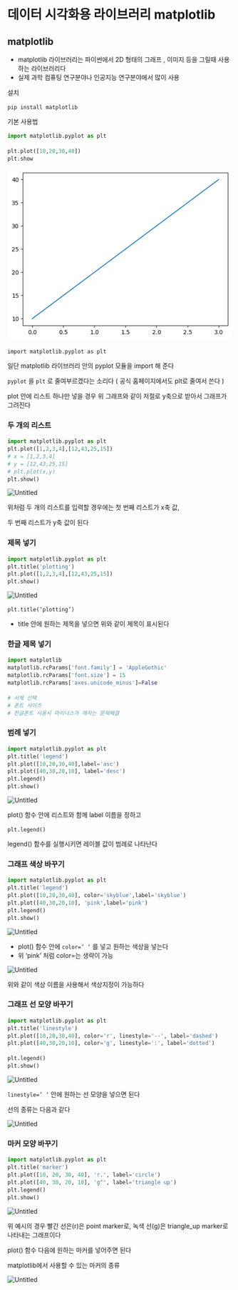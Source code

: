 # 데이터 시각화용 라이브러리 matplotlib

## matplotlib

- matplotlib 라이브러리는 파이썬에서 2D 형태의 그래프 , 이미지 등을 그릴때 사용하는 라이브러리다
- 실제 과학 컴퓨팅 연구분야나 인공지능 연구분야에서 많이 사용

설치

`pip install matplotlib`

기본 사용법

```python
import matplotlib.pyplot as plt

plt.plot([10,20,30,40])
plt.show
```

<img src="https://github.com/KKYHH/Python/blob/main/image/%EB%8D%B0%EC%9D%B4%ED%84%B0%20%EC%8B%9C%EA%B0%81%ED%99%94%EC%9A%A9%20%EB%9D%BC%EC%9D%B4%EB%B8%8C%EB%9F%AC%EB%A6%AC%20matplotlib/%EB%8D%B0%EC%9D%B4%ED%84%B0%20%EC%8B%9C%EA%B0%81%ED%99%94%EC%9A%A9%20%EB%9D%BC%EC%9D%B4%EB%B8%8C%EB%9F%AC%EB%A6%AC%20matplotlib_0.png?raw=true">

`import matplotlib.pyplot as plt`

일단 matplotlib 라이브러리 안의 pyplot 모듈을 import 해 준다

`pyplot` 을 `plt` 로 줄여부르겠다는 소리다 ( 공식 홈페이지에서도 plt로 줄여서 쓴다 )

plot 안에 리스트 하나만 넣을 경우 위 그래프와 같이 저절로 y축으로 받아서 그래프가 그려진다

### 두 개의 리스트

```python
import matplotlib.pyplot as plt
plt.plot([1,2,3,4],[12,43,25,15])
# x = [1,2,3,4]
# y = [12,43,25,15]
# plt.plot(x,y)
plt.show()
```

![Untitled](%E1%84%83%E1%85%A6%E1%84%8B%E1%85%B5%E1%84%90%E1%85%A5%20%E1%84%89%E1%85%B5%E1%84%80%E1%85%A1%E1%86%A8%E1%84%92%E1%85%AA%E1%84%8B%E1%85%AD%E1%86%BC%20%E1%84%85%E1%85%A1%E1%84%8B%E1%85%B5%E1%84%87%E1%85%B3%E1%84%85%E1%85%A5%E1%84%85%E1%85%B5%20matplotlib%20c7481f1f300e4ce8bc8765e2f7be6c89/Untitled%201.png)

위처럼 두 개의 리스트를 입력할 경우에는 첫 번째 리스트가 x축 값,

두 번째 리스트가 y축 값이 된다

### 제목 넣기

```python
import matplotlib.pyplot as plt
plt.title('plotting')
plt.plot([1,2,3,4],[12,43,25,15])
plt.show()
```

![Untitled](%E1%84%83%E1%85%A6%E1%84%8B%E1%85%B5%E1%84%90%E1%85%A5%20%E1%84%89%E1%85%B5%E1%84%80%E1%85%A1%E1%86%A8%E1%84%92%E1%85%AA%E1%84%8B%E1%85%AD%E1%86%BC%20%E1%84%85%E1%85%A1%E1%84%8B%E1%85%B5%E1%84%87%E1%85%B3%E1%84%85%E1%85%A5%E1%84%85%E1%85%B5%20matplotlib%20c7481f1f300e4ce8bc8765e2f7be6c89/Untitled%202.png)

`plt.title(’plotting’)`

- title 안에 원하는 제목을 넣으면 위와 같이 제목이 표시된다

### 한글 제목 넣기

```python
import matplotlib
matplotlib.rcParams['font.family'] = 'AppleGothic'
matplotlib.rcParams['font.size'] = 15
matplotlib.rcParams['axes.unicode_minus']=False

# 서체 선택
# 폰트 사이즈
# 한글폰트 사용시 마이너스가 깨지는 문제해결
```

### 범례 넣기

```python
import matplotlib.pyplot as plt
plt.title('legend')
plt.plot([10,20,30,40],label='asc')
plt.plot([40,30,20,10], label='desc')
plt.legend()
plt.show()
```

![Untitled](%E1%84%83%E1%85%A6%E1%84%8B%E1%85%B5%E1%84%90%E1%85%A5%20%E1%84%89%E1%85%B5%E1%84%80%E1%85%A1%E1%86%A8%E1%84%92%E1%85%AA%E1%84%8B%E1%85%AD%E1%86%BC%20%E1%84%85%E1%85%A1%E1%84%8B%E1%85%B5%E1%84%87%E1%85%B3%E1%84%85%E1%85%A5%E1%84%85%E1%85%B5%20matplotlib%20c7481f1f300e4ce8bc8765e2f7be6c89/Untitled%203.png)

plot() 함수 안에 리스트와 함께 label 이름을 정하고

`plt.legend()`

legend() 함수를 실행시키면 레이블 값이 범례로 나타난다

### 그래프 색상 바꾸기

```python
import matplotlib.pyplot as plt
plt.title('legend')
plt.plot([10,20,30,40], color='skyblue',label='skyblue')
plt.plot([40,30,20,10], 'pink',label='pink')
plt.legend()
plt.show()
```

![Untitled](%E1%84%83%E1%85%A6%E1%84%8B%E1%85%B5%E1%84%90%E1%85%A5%20%E1%84%89%E1%85%B5%E1%84%80%E1%85%A1%E1%86%A8%E1%84%92%E1%85%AA%E1%84%8B%E1%85%AD%E1%86%BC%20%E1%84%85%E1%85%A1%E1%84%8B%E1%85%B5%E1%84%87%E1%85%B3%E1%84%85%E1%85%A5%E1%84%85%E1%85%B5%20matplotlib%20c7481f1f300e4ce8bc8765e2f7be6c89/Untitled%204.png)

- plot() 함수 안에 `color=’ ‘` 를 넣고 원하는 색상을 넣는다
- 위 ‘pink’ 처럼 color=는 생략이 가능

![Untitled](%E1%84%83%E1%85%A6%E1%84%8B%E1%85%B5%E1%84%90%E1%85%A5%20%E1%84%89%E1%85%B5%E1%84%80%E1%85%A1%E1%86%A8%E1%84%92%E1%85%AA%E1%84%8B%E1%85%AD%E1%86%BC%20%E1%84%85%E1%85%A1%E1%84%8B%E1%85%B5%E1%84%87%E1%85%B3%E1%84%85%E1%85%A5%E1%84%85%E1%85%B5%20matplotlib%20c7481f1f300e4ce8bc8765e2f7be6c89/Untitled%205.png)

위와 같이 색상 이름을 사용해서 색상지정이 가능하다

### 그래프 선 모양 바꾸기

```python
import matplotlib.pyplot as plt
plt.title('linestyle')
plt.plot([10,20,30,40], color='r', linestyle='--', label='dashed')
plt.plot([40,30,20,10], color='g', linestyle=':', label='dotted')

plt.legend()
plt.show()
```

![Untitled](%E1%84%83%E1%85%A6%E1%84%8B%E1%85%B5%E1%84%90%E1%85%A5%20%E1%84%89%E1%85%B5%E1%84%80%E1%85%A1%E1%86%A8%E1%84%92%E1%85%AA%E1%84%8B%E1%85%AD%E1%86%BC%20%E1%84%85%E1%85%A1%E1%84%8B%E1%85%B5%E1%84%87%E1%85%B3%E1%84%85%E1%85%A5%E1%84%85%E1%85%B5%20matplotlib%20c7481f1f300e4ce8bc8765e2f7be6c89/Untitled%206.png)

`linestyle=’ ‘` 안에 원하는 선 모양을 넣으면 된다

선의 종류는 다음과 같다

![Untitled](%E1%84%83%E1%85%A6%E1%84%8B%E1%85%B5%E1%84%90%E1%85%A5%20%E1%84%89%E1%85%B5%E1%84%80%E1%85%A1%E1%86%A8%E1%84%92%E1%85%AA%E1%84%8B%E1%85%AD%E1%86%BC%20%E1%84%85%E1%85%A1%E1%84%8B%E1%85%B5%E1%84%87%E1%85%B3%E1%84%85%E1%85%A5%E1%84%85%E1%85%B5%20matplotlib%20c7481f1f300e4ce8bc8765e2f7be6c89/Untitled%207.png)

### 마커 모양 바꾸기

```python
import matplotlib.pyplot as plt
plt.title('marker')
plt.plot([10, 20, 30, 40], 'r.', label='circle')
plt.plot([40, 30, 20, 10], 'g^', label='triangle up')
plt.legend()
plt.show()
```

![Untitled](%E1%84%83%E1%85%A6%E1%84%8B%E1%85%B5%E1%84%90%E1%85%A5%20%E1%84%89%E1%85%B5%E1%84%80%E1%85%A1%E1%86%A8%E1%84%92%E1%85%AA%E1%84%8B%E1%85%AD%E1%86%BC%20%E1%84%85%E1%85%A1%E1%84%8B%E1%85%B5%E1%84%87%E1%85%B3%E1%84%85%E1%85%A5%E1%84%85%E1%85%B5%20matplotlib%20c7481f1f300e4ce8bc8765e2f7be6c89/Untitled%208.png)

위 예시의 경우 빨간 선은(r)은 point marker로, 녹색 선(g)은 triangle_up marker로 나타내는 그래프이다

plot() 함수 다음에 원하는 마커를 넣어주면 된다

matplotlib에서 사용할 수 있는 마커의 종류

![Untitled](%E1%84%83%E1%85%A6%E1%84%8B%E1%85%B5%E1%84%90%E1%85%A5%20%E1%84%89%E1%85%B5%E1%84%80%E1%85%A1%E1%86%A8%E1%84%92%E1%85%AA%E1%84%8B%E1%85%AD%E1%86%BC%20%E1%84%85%E1%85%A1%E1%84%8B%E1%85%B5%E1%84%87%E1%85%B3%E1%84%85%E1%85%A5%E1%84%85%E1%85%B5%20matplotlib%20c7481f1f300e4ce8bc8765e2f7be6c89/Untitled%209.png)
